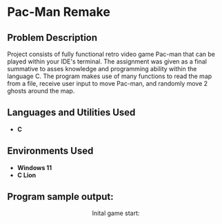 <h1>Pac-Man Remake</h1>

<h2>Problem Description</h2>
Project consists of fully functional retro video game Pac-man that can be played within your IDE's terminal. The assignment was given as a final summative to asses knowledge and programming ability within the language C. The program makes use of many functions to read the map from a file, receive user input to move Pac-man, and randomly move 2 ghosts around the map.
<br />


<h2>Languages and Utilities Used</h2>

- <b>C</b> 

<h2>Environments Used </h2>

- <b>Windows 11</b>
- <b>C Lion</b>

<h2>Program sample output:</h2>

<p align="center">
Inital game start: <br/>
<![](PacManPhotos/gamestart.png ) height="80%" width="80%"/>
<br />
